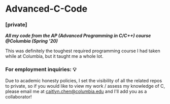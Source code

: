 # Advanced-C-Code

### [private] 
***All my code from the AP (Advanced Programming in C/C++) course @Columbia (Spring '20)***

This was definitely the toughest required programming course I had taken while at Columbia, but it taught me a whole lot. 

### For employment inquiries: 💡 

Due to academic honesty policies, I set the visibility of all the related repos to private, so if you would like to view my work / assess my knowledge of C, please email me at caitlyn.chen@columbia.edu and I'll add you as a collaborator!
